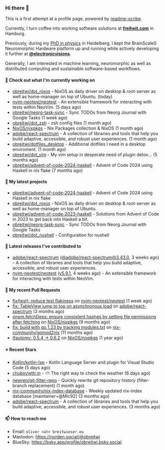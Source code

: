 ### Hi there 👋

This is a first attempt at a profile page, powered by [readme-scribe](https://github.com/muesli/readme-scribe).

Currently, I turn coffee into working software solutions at [**freiheit.com**](https://freiheit.com/) in Hamburg.

Previously, during my [PhD in physics](http://dx.doi.org/10.11588/heidok.00030261) in Heidelberg, I kept the BrainScaleS Neuromorphic Hardware platform up and running while actively developing it further at [**@electronicvisions**](https://github.com/electronicvisions).

Generally, I am interested in machine learning, neuromorphic as well as distributed computing and sustainable software-based workflows.

#### 👷 Check out what I'm currently working on

- [obreitwi/dot_nixos](https://github.com/obreitwi/dot_nixos) - NixOS as daily driver on desktop &amp; root-server as well as home-manager on top of Ubuntu. (today)
- [nvim-neotest/neotest](https://github.com/nvim-neotest/neotest) - An extensible framework for interacting with tests within NeoVim. (5 days ago)
- [obreitwi/neorg-task-sync](https://github.com/obreitwi/neorg-task-sync) - Sync TODOs from Neorg Journal with Google Tasks (1 week ago)
- [obreitwi/dot_zsh](https://github.com/obreitwi/dot_zsh) - zsh config files (1 month ago)
- [NixOS/nixpkgs](https://github.com/NixOS/nixpkgs) - Nix Packages collection &amp; NixOS (1 month ago)
- [adobe/react-spectrum](https://github.com/adobe/react-spectrum) - A collection of libraries and tools that help you build adaptive, accessible, and robust user experiences. (1 month ago)
- [obreitwi/dotfiles_desktop](https://github.com/obreitwi/dotfiles_desktop) - Additional dotfiles I need in a desktop enviroment. (1 month ago)
- [obreitwi/dot_vim](https://github.com/obreitwi/dot_vim) - My vim setup in desperate need of plugin detox… (5 months ago)
- [obreitwi/advent-of-code-2024-haskell](https://github.com/obreitwi/advent-of-code-2024-haskell) - Advent of Code 2024 using Haskell in nix flake (7 months ago)

#### 🌱 My latest projects

- [obreitwi/advent-of-code-2024-haskell](https://github.com/obreitwi/advent-of-code-2024-haskell) - Advent of Code 2024 using Haskell in nix flake
- [obreitwi/dot_nixos](https://github.com/obreitwi/dot_nixos) - NixOS as daily driver on desktop &amp; root-server as well as home-manager on top of Ubuntu.
- [obreitwi/advent-of-code-2023-haskell](https://github.com/obreitwi/advent-of-code-2023-haskell) - Solutions from Advent of Code in 2023 to get back into Haskell a bit.
- [obreitwi/neorg-task-sync](https://github.com/obreitwi/neorg-task-sync) - Sync TODOs from Neorg Journal with Google Tasks
- [obreitwi/dot_nushell](https://github.com/obreitwi/dot_nushell) - Configuration for nushell

#### 🔭 Latest releases I've contributed to

- [adobe/react-spectrum](https://github.com/adobe/react-spectrum) ([@adobe/react-spectrum@3.43.0](https://github.com/adobe/react-spectrum/releases/tag/%40adobe/react-spectrum%403.43.0), 3 weeks ago) - A collection of libraries and tools that help you build adaptive, accessible, and robust user experiences.
- [nvim-neotest/neotest](https://github.com/nvim-neotest/neotest) ([v5.9.1](https://github.com/nvim-neotest/neotest/releases/tag/v5.9.1), 4 weeks ago) - An extensible framework for interacting with tests within NeoVim.

#### 🔨 My recent Pull Requests

- [fix(test): reduce test flakiness](https://github.com/nvim-neotest/neotest/pull/529) on [nvim-neotest/neotest](https://github.com/nvim-neotest/neotest) (1 week ago)
- [fix: TableView jump to top on asynchronous load](https://github.com/adobe/react-spectrum/pull/8133) on [adobe/react-spectrum](https://github.com/adobe/react-spectrum) (3 months ago)
- [pnpm.fetchDeps: ensure consistent hashes by setting file permissions after fetching](https://github.com/NixOS/nixpkgs/pull/350063) on [NixOS/nixpkgs](https://github.com/NixOS/nixpkgs) (9 months ago)
- [fix: build with go 1.23 by tracking modules.txt](https://github.com/nix-community/gomod2nix/pull/168) on [nix-community/gomod2nix](https://github.com/nix-community/gomod2nix) (11 months ago)
- [tfautomv: 0.5.4 -&gt; 0.6.2](https://github.com/NixOS/nixpkgs/pull/334475) on [NixOS/nixpkgs](https://github.com/NixOS/nixpkgs) (1 year ago)

#### ⭐ Recent Stars

- [Kotlin/kotlin-lsp](https://github.com/Kotlin/kotlin-lsp) - Kotlin Language Server and plugin for Visual Studio Code (5 days ago)
- [chubin/wttr.in](https://github.com/chubin/wttr.in) - :partly_sunny: The right way to check the weather (6 days ago)
- [newren/git-filter-repo](https://github.com/newren/git-filter-repo) - Quickly rewrite git repository history (filter-branch replacement) (1 month ago)
- [nix-community/nix-index-database](https://github.com/nix-community/nix-index-database) - Weekly updated nix-index database [maintainer=@Mic92] (3 months ago)
- [adobe/react-spectrum](https://github.com/adobe/react-spectrum) - A collection of libraries and tools that help you build adaptive, accessible, and robust user experiences. (3 months ago)

#### 📫 How to reach me

- Email: `oliver <at> breitwieser.eu`
- Mastodon: https://norden.social/@obreitwi
- BlueSky: https://bsky.app/profile/obreitwi.bsky.social
